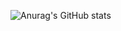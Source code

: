 ![Anurag's GitHub stats](https://github-readme-stats.vercel.app/api?username=Colen&show_icons=true&theme=radical&count_private=true)


